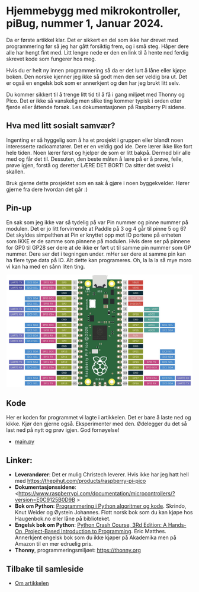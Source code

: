 # Hjemmebygg med mikrokontroller, piBug, nummer 1, Januar 2024.

Da er første artikkel klar. Det er sikkert en del som ikke har drevet med programmering før så jeg har gått forsiktig frem, og i små steg. Håper dere alle har hengt fint med. Litt lengre nede er den en link til å hente ned ferdig skrevet kode som fungerer hos meg.

Hvis du er helt ny innen programmering så da er det lurt å låne eller kjøpe boken. Den norske kjenner jeg ikke så godt men den ser veldig bra ut. Det er også en engelsk bok som er annerkjent og den har jeg brukt litt selv.

Du kommer sikkert til å trenge litt tid til å få i gang miljøet med Thonny og Pico. Det er ikke så vanskelig men slike ting kommer typisk i orden etter fjerde eller åttende forsøk. Les dokumentasjonen på Raspberry Pi sidene.

## Hva med litt sosialt samvær?

Ingenting er så hyggelig som å ha et prosjekt i gruppen eller blandt noen interesserte radioamatører. Det er en veldig god ide. Dere lærer ikke like fort hele tiden. Noen lærer først og hjelper de som er litt bakpå. Dermed blir alle med og får det til. Dessuten, den beste måten å lære på er å prøve, feile, prøve igjen, forstå og deretter LÆRE DET BORT! Da sitter det sveist i skallen.

Bruk gjerne dette prosjektet som en sak å gjøre i noen byggekvelder. Hører gjerne fra dere hvordan det går :)

## Pin-up

En sak som jeg ikke var så tydelig på var Pin nummer og pinne nummer på modulen. Det er jo litt forvirrende at Paddle på 3 og 4 går til pinne 5 og 6? Det skyldes simpelthen at Pin er knyttet opp mot IO portene på enheten som IKKE er de samme som pinnene på modulen. Hvis dere ser på pinnene for GP0 til GP28 ser dere at de ikke er ført ut til samme pin nummer som GP nummer. Dere ser det i tegningen under. mHer ser dere at samme pin kan ha flere type data på IO. Alt dette kan programeres. Oh, la la la så mye moro vi kan ha med en sånn liten ting.

<img src="https://raw.githubusercontent.com/LA9IHA/piBug/main/bullen/assets/pinout.jpeg">


## Kode
Her er koden for programmet vi lagte i artikkelen. Det er bare å laste ned og kikke. Kjør den gjerne også. Eksperimenter med den. Ødelegger du det så last ned på nytt og prøv igjen. God fornøyelse!

* <a href="https://github.com/LA9IHA/piBug/blob/main/bullen/art1/main.py">main.py</a>

## Linker:
- **Leverandører**: Det er mulig Christech leverer. Hvis ikke har jeg hatt hell med <https://thepihut.com/products/raspberry-pi-pico>
- **Dokumentasjonssidene**: <https://www.raspberrypi.com/documentation/microcontrollers/?version=E0C9125B0D9B >
- **Bok om Python**: <a href="https://www.akademika.no/skoleboker/barne-og-ungdomsboker-motvillige-lesere/programmering-i-python/9788269333008" target="_blank">Programmering i Python algoritmer og kode</a>. Skrindo, Knut Weider og Øystein Johannes. Flott norsk bok som du kan kjøpe hos Haugenbok.no eller låne på biblioteket. 
- **Engelsk bok om Python**: <a href="https://www.amazon.co.uk/Python-Crash-Course-3Rd-Matthes/dp/1718502702/" target="_blank">Python Crash Course, 3Rd Edition: A Hands-On, Project-Based Introduction to Programming</a>. Eric Matthes. Annerkjent engelsk bok som du ikke kjøper på Akademika men på Amazon til en mer edruelig pris.
- **Thonny**, programmeringsmiljøet: <https://thonny.org>



## Tilbake til samleside
* <a href="https://github.com/LA9IHA/piBug/blob/main/bullen/">Om artikkelen</a>
